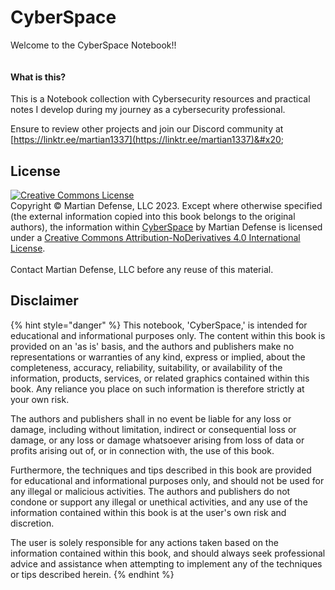 # CyberSpace

Welcome to the CyberSpace Notebook!!&#x20;

<figure><img src=".gitbook/assets/shielddarksmall.jpg" alt=""><figcaption></figcaption></figure>

#### What is this?

This is a Notebook collection with Cybersecurity resources and practical notes I develop during my journey as a cybersecurity professional.&#x20;

Ensure to review other projects and join our Discord community at [https://linktr.ee/martian1337](https://linktr.ee/martian1337)&#x20;



## License

[![Creative Commons License](https://i.creativecommons.org/l/by-nd/4.0/88x31.png)](http://creativecommons.org/licenses/by-nd/4.0/)\
Copyright © Martian Defense, LLC 2023. Except where otherwise specified (the external information copied into this book belongs to the original authors), the information within [CyberSpace](https://github.com/CyberSpace) by Martian Defense is licensed under a [Creative Commons Attribution-NoDerivatives 4.0 International License](http://creativecommons.org/licenses/by-nd/4.0/).\
\
Contact Martian Defense, LLC before any reuse of this material.

## Disclaimer

{% hint style="danger" %}
This notebook, 'CyberSpace,' is intended for educational and informational purposes only. The content within this book is provided on an 'as is' basis, and the authors and publishers make no representations or warranties of any kind, express or implied, about the completeness, accuracy, reliability, suitability, or availability of the information, products, services, or related graphics contained within this book. Any reliance you place on such information is therefore strictly at your own risk.

The authors and publishers shall in no event be liable for any loss or damage, including without limitation, indirect or consequential loss or damage, or any loss or damage whatsoever arising from loss of data or profits arising out of, or in connection with, the use of this book.

Furthermore, the techniques and tips described in this book are provided for educational and informational purposes only, and should not be used for any illegal or malicious activities. The authors and publishers do not condone or support any illegal or unethical activities, and any use of the information contained within this book is at the user's own risk and discretion.

The user is solely responsible for any actions taken based on the information contained within this book, and should always seek professional advice and assistance when attempting to implement any of the techniques or tips described herein.
{% endhint %}
